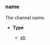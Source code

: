 ### name [](https://discordpy.readthedocs.io/en/v1.7.3/api.html#discord.abc.GuildChannel.name)

The channel name.

- **Type**

	- [str](https://docs.python.org/3/library/stdtypes.html#str "(in Python v3.9)")

